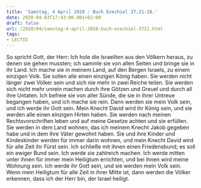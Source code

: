 ```yaml
---
title: 'Samstag, 4 April 2020 : Buch Ezechiel 37,21-28.'
date: 2020-04-03T17:43:00.001+02:00
draft: false
url: /2020/04/samstag-4-april-2020-buch-ezechiel-3721.html
tags: 
- LECTIO
---
```


So spricht Gott, der Herr: Ich hole die Israeliten aus den Völkern heraus, zu denen sie gehen mussten; ich sammle sie von allen Seiten und bringe sie in ihr Land. Ich mache sie in meinem Land, auf den Bergen Israels, zu einem einzigen Volk. Sie sollen alle einen einzigen König haben. Sie werden nicht länger zwei Völker sein und sich nie mehr in zwei Reiche teilen. Sie werden sich nicht mehr unrein machen durch ihre Götzen und Greuel und durch all ihre Untaten. Ich befreie sie von aller Sünde, die sie in ihrer Untreue begangen haben, und ich mache sie rein. Dann werden sie mein Volk sein, und ich werde ihr Gott sein. Mein Knecht David wird ihr König sein, und sie werden alle einen einzigen Hirten haben. Sie werden nach meinen Rechtsvorschriften leben und auf meine Gesetze achten und sie erfüllen. Sie werden in dem Land wohnen, das ich meinem Knecht Jakob gegeben habe und in dem ihre Väter gewohnt haben. Sie und ihre Kinder und Kindeskinder werden für immer darin wohnen, und mein Knecht David wird für alle Zeit ihr Fürst sein. Ich schließe mit ihnen einen Friedensbund; es soll ein ewiger Bund sein. Ich werde sie zahlreich machen. Ich werde mitten unter ihnen für immer mein Heiligtum errichten, und bei ihnen wird meine Wohnung sein. Ich werde ihr Gott sein, und sie werden mein Volk sein. Wenn mein Heiligtum für alle Zeit in ihrer Mitte ist, dann werden die Völker erkennen, dass ich der Herr bin, der Israel heiligt.